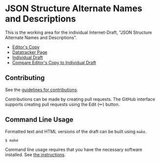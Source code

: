 <!-- regenerate: on (set to off if you edit this file) -->

# JSON Structure Alternate Names and Descriptions

This is the working area for the individual Internet-Draft, "JSON Structure Alternate Names and Descriptions".

* [Editor's Copy](https://json-structure.github.io/alternate-names/#go.draft-vasters-json-structure-alternate-names.html)
* [Datatracker Page](https://datatracker.ietf.org/doc/draft-vasters-json-structure-alternate-names)
* [Individual Draft](https://datatracker.ietf.org/doc/html/draft-vasters-json-structure-alternate-names)
* [Compare Editor's Copy to Individual Draft](https://json-structure.github.io/alternate-names/#go.draft-vasters-json-structure-alternate-names.diff)


## Contributing

See the
[guidelines for contributions](https://github.com/json-structure/alternate-names/blob/main/CONTRIBUTING.md).

Contributions can be made by creating pull requests.
The GitHub interface supports creating pull requests using the Edit (✏) button.


## Command Line Usage

Formatted text and HTML versions of the draft can be built using `make`.

```sh
$ make
```

Command line usage requires that you have the necessary software installed.  See
[the instructions](https://github.com/martinthomson/i-d-template/blob/main/doc/SETUP.md).

